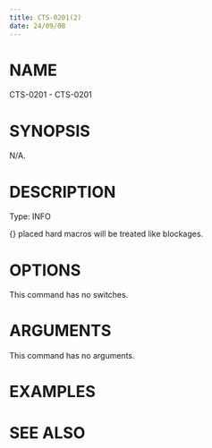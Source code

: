 ```yaml
---
title: CTS-0201(2)
date: 24/09/08
---
```


# NAME

CTS-0201 - CTS-0201

# SYNOPSIS

N/A.

# DESCRIPTION

Type: INFO

{} placed hard macros will be treated like blockages.

# OPTIONS

This command has no switches.

# ARGUMENTS

This command has no arguments.

# EXAMPLES

# SEE ALSO
